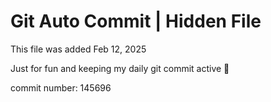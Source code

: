 # Git Auto Commit | Hidden File

This file was added Feb 12, 2025

Just for fun and keeping my daily git commit active 🤪

commit number: 145696
